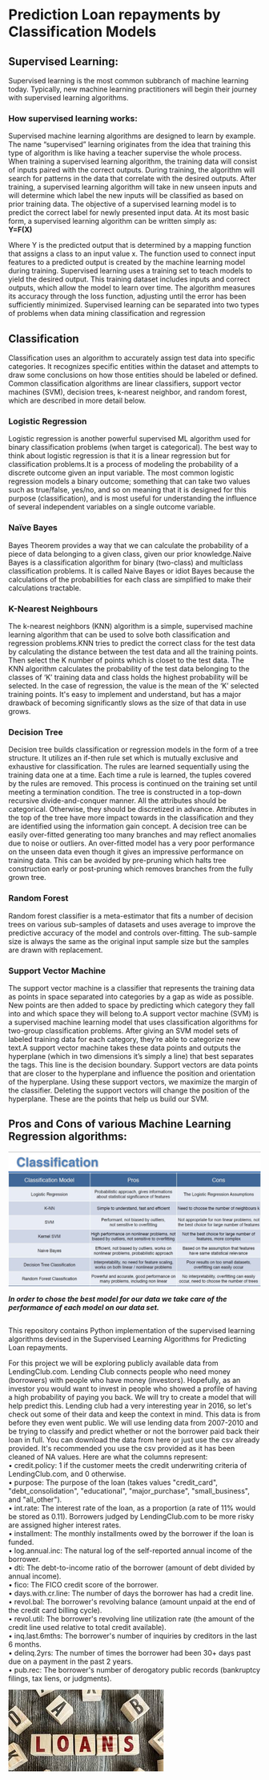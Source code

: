 # Prediction Loan repayments by Classification Models

## Supervised Learning: 
Supervised learning is the most common subbranch of machine learning today. Typically, new machine learning practitioners will begin their journey with supervised learning algorithms.

### How supervised learning works:
Supervised machine learning algorithms are designed to learn by example. The name “supervised” learning originates from the idea that training this type of algorithm is like having a teacher supervise the whole process.
When training a supervised learning algorithm, the training data will consist of inputs paired with the correct outputs. During training, the algorithm will search for patterns in the data that correlate with the desired outputs. After training, a supervised learning algorithm will take in new unseen inputs and will determine which label the new inputs will be classified as based on prior training data. The objective of a supervised learning model is to predict the correct label for newly presented input data. At its most basic form, a supervised learning algorithm can be written simply as:
<br /> **Y=F(X)** 
 
Where Y is the predicted output that is determined by a mapping function that assigns a class to an input value x. The function used to connect input features to a predicted output is created by the machine learning model during training.
Supervised learning uses a training set to teach models to yield the desired output. This training dataset includes inputs and correct outputs, which allow the model to learn over time. The algorithm measures its accuracy through the loss function, adjusting until the error has been sufficiently minimized.
Supervised learning can be separated into two types of problems when data mining classification and regression

## Classification
Classification uses an algorithm to accurately assign test data into specific categories. It recognizes specific entities within the dataset and attempts to draw some conclusions on how those entities should be labeled or defined. Common classification algorithms are linear classifiers, support vector machines (SVM), decision trees, k-nearest neighbor, and random forest, which are described in more detail below.

### Logistic Regression
Logistic regression is another powerful supervised ML algorithm used for binary classification problems (when target is categorical). The best way to think about logistic regression is that it is a linear regression but for classification problems.It is a process of modeling the probability of a discrete outcome given an input variable. The most common logistic regression models a binary outcome; something that can take two values such as true/false, yes/no, and so on meaning that it is designed for this purpose (classification), and is most useful for understanding the influence of several independent variables on a single outcome variable.

### Naïve Bayes
Bayes Theorem provides a way that we can calculate the probability of a piece of data belonging to a given class, given our prior knowledge.Naive Bayes is a classification algorithm for binary (two-class) and multiclass classification problems. It is called Naive Bayes or idiot Bayes because the calculations of the probabilities for each class are simplified to make their calculations tractable.

### K-Nearest Neighbours
The k-nearest neighbors (KNN) algorithm is a simple, supervised machine learning algorithm that can be used to solve both classification and regression problems.KNN tries to predict the correct class for the test data by calculating the distance between the test data and all the training points. Then select the K number of points which is closet to the test data. The KNN algorithm calculates the probability of the test data belonging to the classes of ‘K’ training data and class holds the highest probability will be selected. In the case of regression, the value is the mean of the ‘K’ selected training points. It's easy to implement and understand, but has a major drawback of becoming significantly slows as the size of that data in use grows.


### Decision Tree
Decision tree builds classification or regression models in the form of a tree structure. It utilizes an if-then rule set which is mutually exclusive and exhaustive for classification. The rules are learned sequentially using the training data one at a time. Each time a rule is learned, the tuples covered by the rules are removed. This process is continued on the training set until meeting a termination condition.
The tree is constructed in a top-down recursive divide-and-conquer manner. All the attributes should be categorical. Otherwise, they should be discretized in advance. Attributes in the top of the tree have more impact towards in the classification and they are identified using the information gain concept.
A decision tree can be easily over-fitted generating too many branches and may reflect anomalies due to noise or outliers. An over-fitted model has a very poor performance on the unseen data even though it gives an impressive performance on training data. This can be avoided by pre-pruning which halts tree construction early or post-pruning which removes branches from the fully grown tree.

### Random Forest
Random forest classifier is a meta-estimator that fits a number of decision trees on various sub-samples of datasets and uses average to improve the predictive accuracy of the model and controls over-fitting. The sub-sample size is always the same as the original input sample size but the samples are drawn with replacement.

### Support Vector Machine
The support vector machine is a classifier that represents the training data as points in space separated into categories by a gap as wide as possible. New points are then added to space by predicting which category they fall into and which space they will belong to.A support vector machine (SVM) is a supervised machine learning model that uses classification algorithms for two-group classification problems. After giving an SVM model sets of labeled training data for each category, they’re able to categorize new text.A support vector machine takes these data points and outputs the hyperplane (which in two dimensions it’s simply a line) that best separates the tags. This line is the decision boundary. Support vectors are data points that are closer to the hyperplane and influence the position and orientation of the hyperplane. Using these support vectors, we maximize the margin of the classifier. Deleting the support vectors will change the position of the hyperplane. These are the points that help us build our SVM.

## Pros and Cons of various Machine Learning Regression algorithms: 
![](images1.jpg)

***In order to chose the best model for our data we take care of the performance of each model on our data set.***

### 


## 
This repository contains Python implementation of the supervised learning algorithms devised in the Supervised Learning Algorithms for Predicting Loan repayments.

For this project we will be exploring publicly available data from LendingClub.com. Lending Club connects people who need money (borrowers) with people who have money (investors). Hopefully, as an investor you would want to invest in people who showed a profile of having a high probability of paying you back. We will try to create a model that will help predict this.
Lending club had a very interesting year in 2016, so let's check out some of their data and keep the context in mind. This data is from before they even went public.
We will use lending data from 2007-2010 and be trying to classify and predict whether or not the borrower paid back their loan in full. You can download the data from here or just use the csv already provided. It's recommended you use the csv provided as it has been cleaned of NA values.
Here are what the columns represent:
<br />•	credit.policy: 1 if the customer meets the credit underwriting criteria of LendingClub.com, and 0 otherwise.
<br />•	purpose: The purpose of the loan (takes values "credit_card", "debt_consolidation", "educational", "major_purchase", "small_business", and "all_other").
<br />•	int.rate: The interest rate of the loan, as a proportion (a rate of 11% would be stored as 0.11). Borrowers judged by LendingClub.com to be more risky are assigned higher interest rates.
<br />•	installment: The monthly installments owed by the borrower if the loan is funded.
<br />•	log.annual.inc: The natural log of the self-reported annual income of the borrower.
<br />•	dti: The debt-to-income ratio of the borrower (amount of debt divided by annual income).
<br />•	fico: The FICO credit score of the borrower.
<br />•	days.with.cr.line: The number of days the borrower has had a credit line.
<br />•	revol.bal: The borrower's revolving balance (amount unpaid at the end of the credit card billing cycle).
<br />•	revol.util: The borrower's revolving line utilization rate (the amount of the credit line used relative to total credit available).
<br />•	inq.last.6mths: The borrower's number of inquiries by creditors in the last 6 months.
<br />•	delinq.2yrs: The number of times the borrower had been 30+ days past due on a payment in the past 2 years.
<br />•	pub.rec: The borrower's number of derogatory public records (bankruptcy filings, tax liens, or judgments).


 
![](images.jpg)


